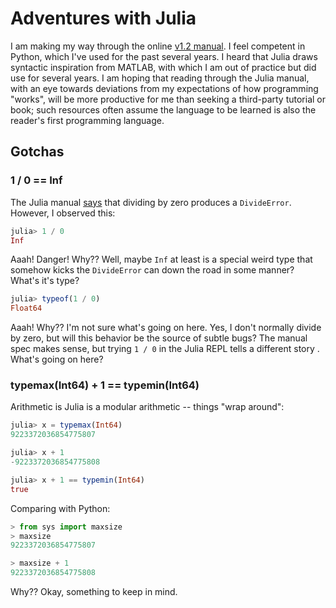 # Adventures with Julia

I am making my way through the online [v1.2 manual](https://docs.julialang.org/en/v1.2/). I feel competent in Python,
which I've used for the past several years. I heard that Julia draws syntactic inspiration from MATLAB, with which I am
out of practice but did use for several years. I am hoping that reading through the Julia manual, with an eye towards
deviations from my expectations of how programming "works", will be more productive for me than seeking a third-party
tutorial or book; such resources often assume the language to be learned is also the reader's first programming
language.

## Gotchas

### 1 / 0 == Inf

The Julia manual
[says](https://docs.julialang.org/en/v1.2/manual/integers-and-floating-point-numbers/#Division-errors-1) that dividing
by zero produces a `DivideError`. However, I observed this:

```julia
julia> 1 / 0
Inf
```

Aaah! Danger! Why?? Well, maybe `Inf` at least is a special weird type that somehow kicks the `DivideError` can down
 the road in some manner? What's it's type? 

```julia
julia> typeof(1 / 0)
Float64
```

Aaah! Why?? I'm not sure what's going on here. Yes, I don't normally divide by zero, but will this behavior be the
 source of subtle bugs? The manual spec makes sense, but trying `1 / 0` in the Julia REPL tells a different story
 . What's going on here?

### typemax(Int64) + 1 == typemin(Int64)

Arithmetic is Julia is a modular arithmetic -- things "wrap around":

```julia
julia> x = typemax(Int64)
9223372036854775807

julia> x + 1
-9223372036854775808

julia> x + 1 == typemin(Int64)
true
```

Comparing with Python:

```python
> from sys import maxsize
> maxsize
9223372036854775807

> maxsize + 1
9223372036854775808
```

Why?? Okay, something to keep in mind.
